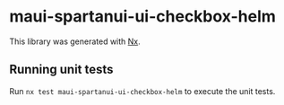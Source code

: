 # maui-spartanui-ui-checkbox-helm

This library was generated with [Nx](https://nx.dev).


## Running unit tests

Run `nx test maui-spartanui-ui-checkbox-helm` to execute the unit tests.


